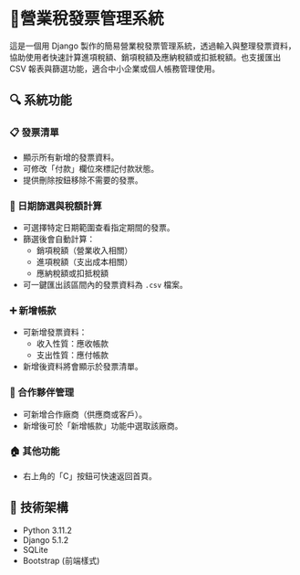 # 🧾營業稅發票管理系統

這是一個用 Django 製作的簡易營業稅發票管理系統，透過輸入與整理發票資料，協助使用者快速計算進項稅額、銷項稅額及應納稅額或扣抵稅額。也支援匯出 CSV 報表與篩選功能，適合中小企業或個人帳務管理使用。

## 🔍 系統功能

### 📋 發票清單
- 顯示所有新增的發票資料。
- 可修改「付款」欄位來標記付款狀態。
- 提供刪除按鈕移除不需要的發票。

### 📅 日期篩選與稅額計算
- 可選擇特定日期範圍查看指定期間的發票。
- 篩選後會自動計算：
  - 銷項稅額（營業收入相關）
  - 進項稅額（支出成本相關）
  - 應納稅額或扣抵稅額
- 可一鍵匯出該區間內的發票資料為 `.csv` 檔案。

### ➕ 新增帳款
- 可新增發票資料：
  - 收入性質：應收帳款
  - 支出性質：應付帳款
- 新增後資料將會顯示於發票清單。

### 👥 合作夥伴管理
- 可新增合作廠商（供應商或客戶）。
- 新增後可於「新增帳款」功能中選取該廠商。

### 🏠 其他功能
- 右上角的「C」按鈕可快速返回首頁。

## 🧱 技術架構

- Python 3.11.2
- Django 5.1.2
- SQLite 
- Bootstrap (前端樣式)
